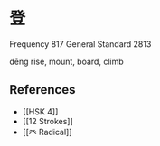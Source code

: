 # 登
Frequency 817
General Standard 2813

dēng
rise, mount, board, climb

## References
- [[HSK 4]]
- [[12 Strokes]]
- [[癶 Radical]]